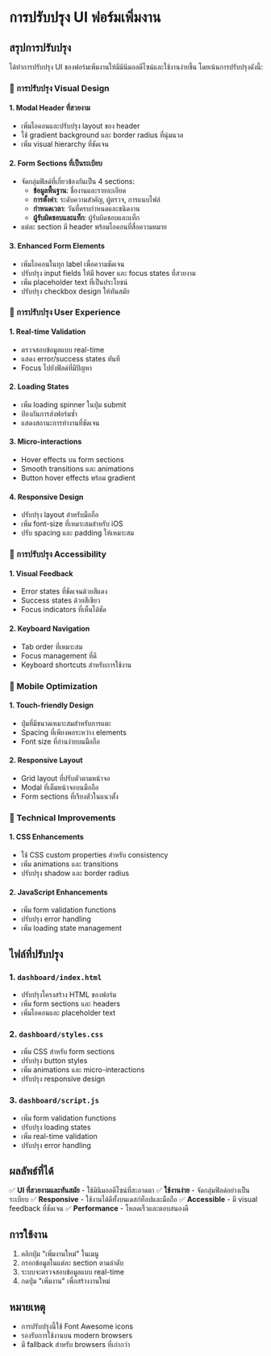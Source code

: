 # การปรับปรุง UI ฟอร์มเพิ่มงาน

## สรุปการปรับปรุง

ได้ทำการปรับปรุง UI ของฟอร์มเพิ่มงานให้มีมินิมอลดีไซน์และใช้งานง่ายขึ้น โดยเน้นการปรับปรุงดังนี้:

### 🎨 การปรับปรุง Visual Design

#### 1. **Modal Header ที่สวยงาม**
- เพิ่มไอคอนและปรับปรุง layout ของ header
- ใช้ gradient background และ border radius ที่นุ่มนวล
- เพิ่ม visual hierarchy ที่ชัดเจน

#### 2. **Form Sections ที่เป็นระเบียบ**
- จัดกลุ่มฟิลด์ที่เกี่ยวข้องกันเป็น 4 sections:
  - **ข้อมูลพื้นฐาน**: ชื่องานและรายละเอียด
  - **การตั้งค่า**: ระดับความสำคัญ, ผู้ตรวจ, การแนบไฟล์
  - **กำหนดเวลา**: วันที่ครบกำหนดและชนิดงาน
  - **ผู้รับผิดชอบและแท็ก**: ผู้รับผิดชอบและแท็ก
- แต่ละ section มี header พร้อมไอคอนที่สื่อความหมาย

#### 3. **Enhanced Form Elements**
- เพิ่มไอคอนในทุก label เพื่อความชัดเจน
- ปรับปรุง input fields ให้มี hover และ focus states ที่สวยงาม
- เพิ่ม placeholder text ที่เป็นประโยชน์
- ปรับปรุง checkbox design ให้ทันสมัย

### 🚀 การปรับปรุง User Experience

#### 1. **Real-time Validation**
- ตรวจสอบข้อมูลแบบ real-time
- แสดง error/success states ทันที
- Focus ไปยังฟิลด์ที่มีปัญหา

#### 2. **Loading States**
- เพิ่ม loading spinner ในปุ่ม submit
- ป้องกันการส่งฟอร์มซ้ำ
- แสดงสถานะการทำงานที่ชัดเจน

#### 3. **Micro-interactions**
- Hover effects บน form sections
- Smooth transitions และ animations
- Button hover effects พร้อม gradient

#### 4. **Responsive Design**
- ปรับปรุง layout สำหรับมือถือ
- เพิ่ม font-size ที่เหมาะสมสำหรับ iOS
- ปรับ spacing และ padding ให้เหมาะสม

### 🎯 การปรับปรุง Accessibility

#### 1. **Visual Feedback**
- Error states ที่ชัดเจนด้วยสีแดง
- Success states ด้วยสีเขียว
- Focus indicators ที่เห็นได้ชัด

#### 2. **Keyboard Navigation**
- Tab order ที่เหมาะสม
- Focus management ที่ดี
- Keyboard shortcuts สำหรับการใช้งาน

### 📱 Mobile Optimization

#### 1. **Touch-friendly Design**
- ปุ่มที่มีขนาดเหมาะสมสำหรับการแตะ
- Spacing ที่เพียงพอระหว่าง elements
- Font size ที่อ่านง่ายบนมือถือ

#### 2. **Responsive Layout**
- Grid layout ที่ปรับตัวตามหน้าจอ
- Modal ที่เต็มหน้าจอบนมือถือ
- Form sections ที่เรียงตัวในแนวตั้ง

### 🔧 Technical Improvements

#### 1. **CSS Enhancements**
- ใช้ CSS custom properties สำหรับ consistency
- เพิ่ม animations และ transitions
- ปรับปรุง shadow และ border radius

#### 2. **JavaScript Enhancements**
- เพิ่ม form validation functions
- ปรับปรุง error handling
- เพิ่ม loading state management

## ไฟล์ที่ปรับปรุง

### 1. `dashboard/index.html`
- ปรับปรุงโครงสร้าง HTML ของฟอร์ม
- เพิ่ม form sections และ headers
- เพิ่มไอคอนและ placeholder text

### 2. `dashboard/styles.css`
- เพิ่ม CSS สำหรับ form sections
- ปรับปรุง button styles
- เพิ่ม animations และ micro-interactions
- ปรับปรุง responsive design

### 3. `dashboard/script.js`
- เพิ่ม form validation functions
- ปรับปรุง loading states
- เพิ่ม real-time validation
- ปรับปรุง error handling

## ผลลัพธ์ที่ได้

✅ **UI ที่สวยงามและทันสมัย** - ใช้มินิมอลดีไซน์ที่สะอาดตา
✅ **ใช้งานง่าย** - จัดกลุ่มฟิลด์อย่างเป็นระเบียบ
✅ **Responsive** - ใช้งานได้ดีทั้งบนเดสก์ท็อปและมือถือ
✅ **Accessible** - มี visual feedback ที่ชัดเจน
✅ **Performance** - โหลดเร็วและตอบสนองดี

## การใช้งาน

1. คลิกปุ่ม "เพิ่มงานใหม่" ในเมนู
2. กรอกข้อมูลในแต่ละ section ตามลำดับ
3. ระบบจะตรวจสอบข้อมูลแบบ real-time
4. กดปุ่ม "เพิ่มงาน" เพื่อสร้างงานใหม่

## หมายเหตุ

- การปรับปรุงนี้ใช้ Font Awesome icons
- รองรับการใช้งานบน modern browsers
- มี fallback สำหรับ browsers ที่เก่ากว่า
